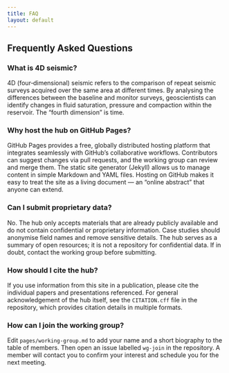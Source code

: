 ```yaml
---
title: FAQ
layout: default
---
```


## Frequently Asked Questions

### What is 4D seismic?

4D (four‑dimensional) seismic refers to the comparison of repeat seismic surveys acquired over the same area at different times.  By analysing the differences between the baseline and monitor surveys, geoscientists can identify changes in fluid saturation, pressure and compaction within the reservoir.  The “fourth dimension” is time.

### Why host the hub on GitHub Pages?

GitHub Pages provides a free, globally distributed hosting platform that integrates seamlessly with GitHub’s collaborative workflows.  Contributors can suggest changes via pull requests, and the working group can review and merge them.  The static site generator (Jekyll) allows us to manage content in simple Markdown and YAML files.  Hosting on GitHub makes it easy to treat the site as a living document — an “online abstract” that anyone can extend.

### Can I submit proprietary data?

No.  The hub only accepts materials that are already publicly available and do not contain confidential or proprietary information.  Case studies should anonymise field names and remove sensitive details.  The hub serves as a summary of open resources; it is not a repository for confidential data.  If in doubt, contact the working group before submitting.

### How should I cite the hub?

If you use information from this site in a publication, please cite the individual papers and presentations referenced.  For general acknowledgement of the hub itself, see the `CITATION.cff` file in the repository, which provides citation details in multiple formats.

### How can I join the working group?

Edit `pages/working-group.md` to add your name and a short biography to the table of members.  Then open an issue labelled `wg‑join` in the repository.  A member will contact you to confirm your interest and schedule you for the next meeting.
